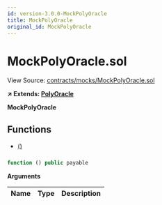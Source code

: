 ```yaml
---
id: version-3.0.0-MockPolyOracle
title: MockPolyOracle
original_id: MockPolyOracle
---
```


# MockPolyOracle.sol

View Source: [contracts/mocks/MockPolyOracle.sol](../../contracts/mocks/MockPolyOracle.sol)

**↗ Extends: [PolyOracle](PolyOracle.md)**

**MockPolyOracle**

## Functions

- [()](#)

### 

```js
function () public payable
```

**Arguments**

| Name        | Type           | Description  |
| ------------- |------------- | -----|

